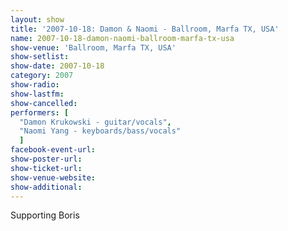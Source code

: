 ```yaml
---
layout: show
title: '2007-10-18: Damon & Naomi - Ballroom, Marfa TX, USA'
name: 2007-10-18-damon-naomi-ballroom-marfa-tx-usa
show-venue: 'Ballroom, Marfa TX, USA'
show-setlist: 
show-date: 2007-10-18
category: 2007
show-radio: 
show-lastfm: 
show-cancelled: 
performers: [
  "Damon Krukowski - guitar/vocals",
  "Naomi Yang - keyboards/bass/vocals"
  ]
facebook-event-url: 
show-poster-url: 
show-ticket-url: 
show-venue-website: 
show-additional: 
---
```


Supporting Boris